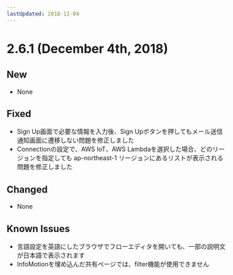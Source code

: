 ```yaml
---
lastUpdated: 2018-12-04
---
```


# 2.6.1 (December 4th, 2018)

## New

- None

## Fixed

- Sign Up画面で必要な情報を入力後、Sign Upボタンを押してもメール送信通知画面に遷移しない問題を修正しました
- Connectionの設定で、AWS IoT、AWS Lambdaを選択した場合、どのリージョンを指定しても ap-northeast-1 リージョンにあるリストが表示される問題を修正しました

## Changed

- None

## Known Issues

- 言語設定を英語にしたブラウザでフローエディタを開いても、一部の説明文が日本語で表示されます
- InfoMotionを埋め込んだ共有ページでは、filter機能が使用できません